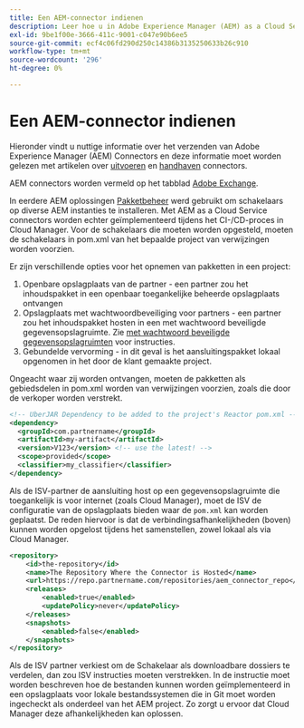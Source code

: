 ```yaml
---
title: Een AEM-connector indienen
description: Leer hoe u in Adobe Experience Manager (AEM) as a Cloud Service naar connectors kunt verwijzen en deze kunt implementeren.
exl-id: 9be1f00e-3666-411c-9001-c047e90b6ee5
source-git-commit: ecf4c06fd290d250c14386b3135250633b26c910
workflow-type: tm+mt
source-wordcount: '296'
ht-degree: 0%

---
```


# Een AEM-connector indienen

Hieronder vindt u nuttige informatie over het verzenden van Adobe Experience Manager (AEM) Connectors en deze informatie moet worden gelezen met artikelen over [uitvoeren](implement.md) en  [handhaven](maintain.md) connectors.

AEM connectors worden vermeld op het tabblad [Adobe Exchange](https://partners.adobe.com/technologyprogram/experiencecloud.html).

In eerdere AEM oplossingen [Pakketbeheer](/help/implementing/developing/tools/package-manager.md) werd gebruikt om schakelaars op diverse AEM instanties te installeren. Met AEM as a Cloud Service connectors worden echter geïmplementeerd tijdens het CI-/CD-proces in Cloud Manager. Voor de schakelaars die moeten worden opgesteld, moeten de schakelaars in pom.xml van het bepaalde project van verwijzingen worden voorzien.

Er zijn verschillende opties voor het opnemen van pakketten in een project:

1. Openbare opslagplaats van de partner - een partner zou het inhoudspakket in een openbaar toegankelijke beheerde opslagplaats ontvangen
1. Opslagplaats met wachtwoordbeveiliging voor partners - een partner zou het inhoudspakket hosten in een met wachtwoord beveiligde gegevensopslagruimte. Zie [met wachtwoord beveiligde gegevensopslagruimten](https://experienceleague.adobe.com/docs/experience-manager-cloud-service/content/implementing/using-cloud-manager/create-application-project/setting-up-project.html#password-protected-maven-repositories) voor instructies.
1. Gebundelde vervorming - in dit geval is het aansluitingspakket lokaal opgenomen in het door de klant gemaakte project.

Ongeacht waar zij worden ontvangen, moeten de pakketten als gebiedsdelen in pom.xml worden van verwijzingen voorzien, zoals die door de verkoper worden verstrekt.

```xml
<!-- UberJAR Dependency to be added to the project's Reactor pom.xml -->
<dependency>
  <groupId>com.partnername</groupId>
  <artifactId>my-artifact</artifactId>
  <version>V123</version> <!-- use the latest! -->
  <scope>provided</scope>
  <classifier>my_classifier</classifier>
</dependency>
```

Als de ISV-partner de aansluiting host op een gegevensopslagruimte die toegankelijk is voor internet (zoals Cloud Manager), moet de ISV de configuratie van de opslagplaats bieden waar de `pom.xml` kan worden geplaatst. De reden hiervoor is dat de verbindingsafhankelijkheden (boven) kunnen worden opgelost tijdens het samenstellen, zowel lokaal als via Cloud Manager.

```xml
<repository>
    <id>the-repository</id>
    <name>The Repository Where the Connector is Hosted</name>
    <url>https://repo.partnername.com/repositories/aem_connector_repo</url>
    <releases>
        <enabled>true</enabled>
        <updatePolicy>never</updatePolicy>
    </releases>
    <snapshots>
        <enabled>false</enabled>
    </snapshots>
</repository>
```

Als de ISV partner verkiest om de Schakelaar als downloadbare dossiers te verdelen, dan zou ISV instructies moeten verstrekken. In de instructie moet worden beschreven hoe de bestanden kunnen worden geïmplementeerd in een opslagplaats voor lokale bestandssystemen die in Git moet worden ingecheckt als onderdeel van het AEM project. Zo zorgt u ervoor dat Cloud Manager deze afhankelijkheden kan oplossen.
